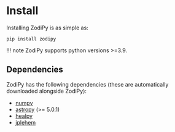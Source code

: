 # Install

Installing ZodiPy is as simple as:

```
pip install zodipy
```

!!! note
    ZodiPy supports python versions >=3.9.

## Dependencies
ZodiPy has the following dependencies (these are automatically downloaded alongside ZodiPy):

- [numpy](https://numpy.org)
- [astropy](https://www.astropy.org) (>= 5.0.1)
- [healpy](https://healpy.readthedocs.io/en/latest/)
- [jplehem](https://pypi.org/project/jplephem/)
